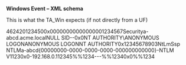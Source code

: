 **Windows Event – XML schema**

This is what the TA_Win expects (if not directly from a UF)

<Event xmlns='http://schemas.microsoft.com/win/2004/08/events/event'><System><Provider Name='Microsoft-Windows-Security-Auditing'
Guid='{12345678-1234-1234-abcd-123456789012}'/><EventID>4624</EventID><Version>2</Version><Level>0</Level><Task>12345</Task><Opcode>0</Opcode><Keywords>0x0000000000000000</Keywords><Tim
eCreated SystemTime='2000-01-01T08:00:00.1234567890Z'/><EventRecordID>1234567</EventRecordID><Correlation ActivityID='{12345678-abcd-0000-1234-1234567890123}'/><Execution 
ProcessID='123' ThreadID='12345'/><Channel>Security</Channel><Computer>a-abcd.acme.local</Computer><Security/></System><EventData><Data Name='SubjectUserSid'>NULL SID</Data><Data 
Name='SubjectUserName'>-</Data><Data Name='SubjectDomainName'>-</Data><Data Name='SubjectLogonId'>0x0</Data><Data Name='TargetUserSid'>NT AUTHORITY\ANONYMOUS LOGON</Data><Data 
Name='TargetUserName'>ANONYMOUS LOGON</Data><Data Name='TargetDomainName'>NT AUTHORITY</Data><Data Name='TargetLogonId'>0x1234567890</Data><Data Name='LogonType'>3</Data><Data 
Name='LogonProcessName'>NtLmSsp </Data><Data Name='AuthenticationPackageName'>NTLM</Data><Data Name='WorkstationName'>a-abcd</Data><Data 
Name='LogonGuid'>{00000000-0000-0000-0000-000000000000}</Data><Data Name='TransmittedServices'>-</Data><Data Name='LmPackageName'>NTLM V1</Data><Data Name='KeyLength'>123</Data><Data 
Name='ProcessId'>0x0</Data><Data Name='ProcessName'>-</Data><Data Name='IpAddress'>192.168.0.1</Data><Data Name='IpPort'>12345</Data><Data Name='ImpersonationLevel'>%%1234</Data><Data 
Name='RestrictedAdminMode'>-</Data><Data Name='TargetOutboundUserName'>-</Data><Data Name='TargetOutboundDomainName'>-</Data><Data Name='VirtualAccount'>%%1234</Data><Data 
Name='TargetLinkedLogonId'>0x0</Data><Data Name='ElevatedToken'>%%1234</Data></EventData></Event>



